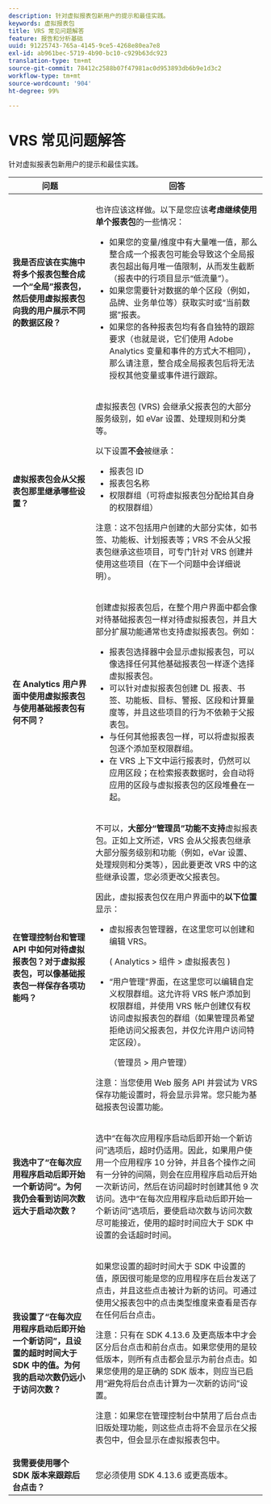 ```yaml
---
description: 针对虚拟报表包新用户的提示和最佳实践。
keywords: 虚拟报表包
title: VRS 常见问题解答
feature: 报告和分析基础
uuid: 91225743-765a-4145-9ce5-4268e80ea7e8
exl-id: ab961bec-5719-4b90-bc10-c929b63dc923
translation-type: tm+mt
source-git-commit: 78412c2588b07f47981ac0d953893db6b9e1d3c2
workflow-type: tm+mt
source-wordcount: '904'
ht-degree: 99%

---
```


# VRS 常见问题解答

针对虚拟报表包新用户的提示和最佳实践。

<table id="table_4D9DE70984674B65AD7D40E3D1479CD2"> 
 <thead> 
  <tr> 
   <th colname="col1" class="entry"> 问题 </th> 
   <th colname="col2" class="entry"> 回答 </th> 
  </tr> 
 </thead>
 <tbody> 
  <tr> 
   <td colname="col1"> <b>我是否应该在实施中将多个报表包整合成一个“全局”报表包，然后使用虚拟报表包向我的用户展示不同的数据区段？</b> </td> 
   <td colname="col2"> <p>也许应该这样做。以下是您应该<b>考虑继续使用单个报表包</b>的一些情况： </p> 
    <ul> 
     <li>如果您的变量/维度中有大量唯一值，那么整合成一个报表包可能会导致这个全局报表包超出每月唯一值限制，从而发生截断（报表中的行项目显示“低流量”）。 </li> 
     <li>如果您需要针对数据的单个区段（例如，品牌、业务单位等）获取实时或“当前数据”报表。 </li> 
     <li>如果您的各种报表包均有各自独特的跟踪要求（也就是说，它们使用 Adobe Analytics 变量和事件的方式大不相同），那么请注意，整合成全局报表包后将无法授权其他变量或事件进行跟踪。 </li> 
    </ul> </td> 
  </tr> 
  <tr> 
   <td colname="col1"> <b>虚拟报表包会从父报表包那里继承哪些设置？</b> </td> 
   <td colname="col2"> <p>虚拟报表包 (VRS) 会继承父报表包的大部分服务级别，如 eVar 设置、处理规则和分类等。 </p> <p>以下设置<b>不会</b>被继承： </p> 
    <ul> 
     <li>报表包 ID </li> 
     <li>报表包名称 </li> 
     <li>权限群组（可将虚拟报表包分配给其自身的权限群组） </li> 
    </ul> <p>注意：这不包括用户创建的大部分实体，如书签、功能板、计划报表等；VRS 不会从父报表包继承这些项目，可专门针对 VRS 创建并使用这些项目（在下一个问题中会详细说明）。 </p> </td> 
  </tr> 
  <tr> 
   <td colname="col1"> <b>在 Analytics 用户界面中使用虚拟报表包与使用基础报表包有何不同？</b> </td> 
   <td colname="col2"> <p>创建虚拟报表包后，在整个用户界面中都会像对待基础报表包一样对待虚拟报表包，并且大部分扩展功能通常也支持虚拟报表包。例如： </p> 
    <ul> 
     <li>报表包选择器中会显示虚拟报表包，可以像选择任何其他基础报表包一样逐个选择虚拟报表包。 </li> 
     <li>可以针对虚拟报表包创建 DL 报表、书签、功能板、目标、警报、区段和计算量度等，并且这些项目的行为不依赖于父报表包。 </li> 
     <li>与任何其他报表包一样，可以将虚拟报表包逐个添加至权限群组。 </li> 
     <li>在 VRS 上下文中运行报表时，仍然可以应用区段；在检索报表数据时，会自动将应用的区段与虚拟报表包的区段堆叠在一起。 </li> 
    </ul> </td> 
  </tr> 
  <tr> 
   <td colname="col1"> <b>在管理控制台和管理 API 中如何对待虚拟报表包？对于虚拟报表包，可以像基础报表包一样保存各项功能吗？</b> </td> 
   <td colname="col2"> <p>不可以，<b>大部分“管理员”功能不支持</b>虚拟报表包。正如上文所述，VRS 会从父报表包继承大部分服务级别和功能（例如，eVar 设置、处理规则和分类等），因此要更改 VRS 中的这些继承设置，您必须更改父报表包。 </p> <p>因此，虚拟报表包仅在用户界面中的<b>以下位置</b>显示： </p> 
    <ul> 
     <li>虚拟报表包管理器，在这里您可以创建和编辑 VRS。 <p>( <span class="ignoretag"> <span class="uicontrol"> Analytics</span> &gt; <span class="uicontrol">组件</span> &gt; <span class="uicontrol">虚拟报表包 </span> </span>) </p> </li> 
     <li id="li_E2B3F61A3013402697DCF6E0D32A62DC"> “用户管理”界面，在这里您可以编辑自定义权限群组。这允许将 VRS 帐户添加到权限群组，并使用 VRS 帐户创建仅有权访问虚拟报表包的群组（如果管理员希望拒绝访问父报表包，并仅允许用户访问特定区段）。 <p>（<span class="ignoretag"><span class="uicontrol">管理员</span> &gt; <span class="uicontrol">用户管理</span></span>） </p> </li> 
    </ul> <p>注意：当您使用 Web 服务 API 并尝试为 VRS 保存功能设置时，将会显示异常。您只能为基础报表包设置功能。 </p> </td> 
  </tr> 
  <tr> 
   <td colname="col1"> <b>我选中了“在每次应用程序启动后即开始一个新访问”。为何我仍会看到访问次数远大于启动次数？</b> </td> 
   <td colname="col2"> <p> 选中“在每次应用程序启动后即开始一个新访问”选项后，超时仍适用。因此，如果用户使用一个应用程序 10 分钟，并且各个操作之间有一分钟的间隔，则会在应用程序启动后开始一次新访问，然后在访问超时时创建其他 9 次访问。选中“在每次应用程序启动后即开始一个新访问”选项后，要使启动次数与访问次数尽可能接近，使用的超时时间应大于 SDK 中设置的会话超时时间。 </p> </td> 
  </tr> 
  <tr> 
   <td colname="col1"> <b>我设置了“在每次应用程序启动后即开始一个新访问”，且设置的超时时间大于 SDK 中的值。为何我的启动次数仍远小于访问次数？</b> </td> 
   <td colname="col2"> <p> 如果您设置的超时时间大于 SDK 中设置的值，原因很可能是您的应用程序在后台发送了点击，并且这些点击被计为新的访问。可通过使用父报表包中的点击类型维度来查看是否存在任何后台点击。 </p> <p> <p>注意：只有在 SDK 4.13.6 及更高版本中才会区分后台点击和前台点击。如果您使用的是较低版本，则所有点击都会显示为前台点击。如果您使用的是正确的 SDK 版本，则应当已启用“避免将后台点击计算为一次新的访问”设置。 </p> </p> <p> <p>注意：如果您在管理控制台中禁用了后台点击旧版处理功能，则这些点击将不会显示在父报表包中，但会显示在虚拟报表包中。 </p> </p> </td> 
  </tr> 
  <tr> 
   <td colname="col1"> <b>我需要使用哪个 SDK 版本来跟踪后台点击？</b> </td> 
   <td colname="col2"> <p> 您必须使用 SDK 4.13.6 或更高版本。 </p> </td> 
  </tr> 
 </tbody> 
</table>
